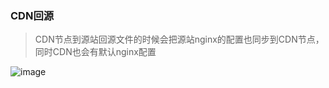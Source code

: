 ### CDN回源
> CDN节点到源站回源文件的时候会把源站nginx的配置也同步到CDN节点，同时CDN也会有默认nginx配置

![image](https://dpubstatic.udache.com/static/dpubimg/6b28b9ed-21da-4e57-8e5f-7871a8836932.png)
